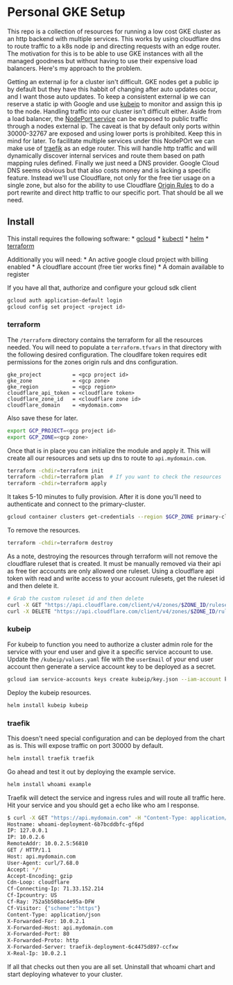# Personal GKE Setup

This repo is a collection of resources for running a low cost GKE cluster as an http backend with multiple services. This works by using cloudflare dns to route traffic to a k8s node ip and directing requests with an edge router. The motivation for this is to be able to use GKE instances with all the managed goodness but without having to use their expensive load balancers. Here's my approach to the problem. 

Getting an external ip for a cluster isn't difficult. GKE nodes get a public ip by default but they have this habbit of changing after auto updates occur, and I want those auto updates. To keep a consistent external ip we can reserve a static ip with Google and use [kubeip](https://kubeip.com/) to monitor and assign this ip to the node. Handling traffic into our cluster isn't difficult either. Aside from a load balancer, the [NodePort service](https://kubernetes.io/docs/concepts/services-networking/service/#type-nodeport) can be exposed to public traffic through a nodes external ip. The caveat is that by default only ports within 30000-32767 are exposed and using lower ports is prohibited. Keep this in mind for later. To facilitate multiple services under this NodePOrt we can make use of [traefik](https://doc.traefik.io/traefik/) as an edge router. This will handle http traffic and will dynamically discover internal services and route them based on path mapping rules defined. Finally we just need a DNS provider. Google Cloud DNS seems obvious but that also costs money and is lacking a specific feature. Instead we'll use Cloudflare, not only for the free tier usage on a single zone, but also for the ability to use Cloudflare [Origin Rules](https://developers.cloudflare.com/rules/origin-rules/) to do a port rewrite and direct http traffic to our specific port. That should be all we need.


## Install

This install requires the following software:
    * [gcloud](https://cloud.google.com/sdk/docs/install)
    * [kubectl](https://kubernetes.io/docs/tasks/tools/#kubectl)
    * [helm](https://helm.sh/docs/intro/install/)
    * [terraform](https://learn.hashicorp.com/tutorials/terraform/install-cli)

Additionally you will need:
    * An active google cloud project with billing enabled
    * A cloudflare account (free tier works fine)
    * A domain available to register

If you have all that, authorize and configure your gcloud sdk client
```bash
gcloud auth application-default login
gcloud config set project <project id>
```

### terraform

The `/terraform` directory contains the terraform for all the resources needed. You will need to populate a `terraform.tfvars` in that directory with the following desired configuration. The cloudlfare token requires edit permissions for the zones origin ruls and dns configuration.
```
gke_project          = <gcp project id>
gke_zone             = <gcp zone>
gke_region           = <gcp region>
cloudflare_api_token = <cloudflare token>
cloudflare_zone_id   = <cloudflare zone id>
cloudflare_domain    = <mydomain.com>
```

Also save these for later.
```bash
export GCP_PROJECT=<gcp project id>
export GCP_ZONE=<gcp zone>
```

Once that is in place you can initialize the module and apply it. This will create all our resources and sets up dns to route to `api.mydomain.com`.
```bash
terraform -chdir=terraform init
terraform -chdir=terraform plan  # If you want to check the resources
terraform -chdir=terraform apply
```

It takes 5-10 minutes to fully provision. After it is done you'll need to authenticate and connect to the primary-cluster.
```bash
gcloud container clusters get-credentials --region $GCP_ZONE primary-cluster
```

To remove the resources.
```bash
terraform -chdir=terraform destroy
```
As a note, destroying the resources through terraform will not remove the cloudflare ruleset that is created. It must be manually removed via their api as free tier accounts are only allowed one ruleset. Using a cloudflare api token with read and write access to your account rulesets, get the ruleset id and then delete it.
```bash
# Grab the custom ruleset id and then delete
curl -X GET "https://api.cloudflare.com/client/v4/zones/$ZONE_ID/rulesets" -H "Authorization: Bearer "$CLOUDFLARE_API_TOKEN"" -H "Content-Type: application/json"
curl -X DELETE "https://api.cloudflare.com/client/v4/zones/$ZONE_ID/rulesets/$RULESET_ID" -H "Authorization: Bearer "$CLOUDFLARE_API_TOKEN"" -H "Content-Type: application/json"
```

### kubeip

For kubeip to function you need to authorize a cluster admin role for the service with your end user and give it a specific service account to use. Update the `/kubeip/values.yaml` file with the `userEmail` of your end user account then generate a service account key to be deployed as a secret.
```bash
gcloud iam service-accounts keys create kubeip/key.json --iam-account kubeip@$GCP_PROJECT.iam.gserviceaccount.com
```

Deploy the kubeip resources.
```bash
helm install kubeip kubeip
```

### traefik

This doesn't need special configuration and can be deployed from the chart as is. This will expose traffic on port 30000 by default.
```bash
helm install traefik traefik
```

Go ahead and test it out by deploying the example service.
```bash
helm install whoami example
```
Traefik will detect the service and ingress rules and will route all traffic here. Hit your service and you should get a echo like who am I response.
```bash
$ curl -X GET "https://api.mydomain.com" -H "Content-Type: application/json"
Hostname: whoami-deployment-6b7bcddbfc-gf6pd
IP: 127.0.0.1
IP: 10.0.2.6
RemoteAddr: 10.0.2.5:56810
GET / HTTP/1.1
Host: api.mydomain.com
User-Agent: curl/7.68.0
Accept: */*
Accept-Encoding: gzip
Cdn-Loop: cloudflare
Cf-Connecting-Ip: 71.33.152.214
Cf-Ipcountry: US
Cf-Ray: 752a5b508ac4e95a-DFW
Cf-Visitor: {"scheme":"https"}
Content-Type: application/json
X-Forwarded-For: 10.0.2.1
X-Forwarded-Host: api.mydomain.com
X-Forwarded-Port: 80
X-Forwarded-Proto: http
X-Forwarded-Server: traefik-deployment-6c4475d897-ccfxw
X-Real-Ip: 10.0.2.1
```

If all that checks out then you are all set. Uninstall that whoami chart and start deploying whatever to your cluster.
